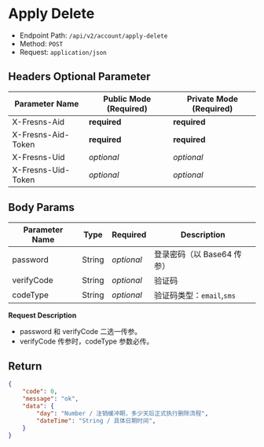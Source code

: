 # Apply Delete

- Endpoint Path: `/api/v2/account/apply-delete`
- Method: `POST`
- Request: `application/json`

## Headers Optional Parameter

| Parameter Name | Public Mode (Required) | Private Mode (Required) |
| --- | --- | --- |
| X-Fresns-Aid | **required** | **required** |
| X-Fresns-Aid-Token | **required** | **required** |
| X-Fresns-Uid | *optional* | *optional* |
| X-Fresns-Uid-Token | *optional* | *optional* |

## Body Params

| Parameter Name | Type | Required | Description |
| --- | --- | --- | --- |
| password | String | *optional* | 登录密码（以 Base64 传参） |
| verifyCode | String | *optional* | 验证码 |
| codeType | String | *optional* | 验证码类型：`email`,`sms` |

**Request Description**

- password 和 verifyCode 二选一传参。
- verifyCode 传参时，codeType 参数必传。

## Return

```json
{
    "code": 0,
    "message": "ok",
    "data": {
        "day": "Number / 注销缓冲期，多少天后正式执行删除流程",
        "dateTime": "String / 具体日期时间",
    }
}
```
